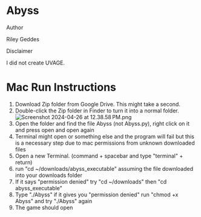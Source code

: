 # Abyss 


Author 

Riley Geddes

Disclaimer

I did not create UVAGE. 


# Mac Run Instructions 

1. Download Zip folder from Google Drive. This might take a second. 
2. Double-click the Zip folder in Finder to turn it into a normal folder. 
![Screenshot 2024-04-26 at 12.38.58 PM.png](..%2F..%2F..%2F..%2F..%2F..%2Fvar%2Ffolders%2Fnc%2F__j_3wz522s38vx8lq0zm5vm0000gn%2FT%2FTemporaryItems%2FNSIRD_screencaptureui_0heT5T%2FScreenshot%202024-04-26%20at%2012.38.58%E2%80%AFPM.png)
3. Open the folder and find the file Abyss (not Abyss.py), right click on it and press open and open again
4. Terminal might open or something else and the program will fail but this is a necessary step due to mac permissions from unknown downloaded files 
5. Open a new Terminal. (command + spacebar and type "terminal" + return)
6. run "cd ~/downloads/abyss_executable" assuming the file downloaded into your downloads folder 
7. If it says "permission denied" try "cd ~/downloads" then "cd abyss_executable"
8. Type "./Abyss" if it gives you "permission denied" run "chmod +x Abyss" and try "./Abyss" again
9. The game should open